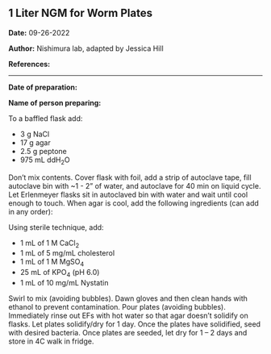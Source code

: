 ﻿## **1 Liter NGM for Worm Plates**

**Date:** 09-26-2022

**Author:** Nishimura lab, adapted by Jessica Hill

**References:**

--- 

**Date of preparation:** 

**Name of person preparing:**

To a baffled flask add:  
- 3 g NaCl  
- 17 g agar	
- 2.5 g peptone
- 975 mL ddH<sub>2</sub>O		

Don’t mix contents. Cover flask with foil, add a strip of autoclave tape, fill autoclave bin with ~1 - 2” of water, and autoclave for 40 min on liquid cycle. Let Erlenmeyer flasks sit in autoclaved bin with water and wait until cool enough to touch. When agar is cool, add the following ingredients (can add in any order):

Using sterile technique, add:           
- 1 mL of 1 M CaCl<sub>2</sub>
- 1 mL of 5 mg/mL cholesterol
- 1 mL of 1 M MgSO<sub>4</sub>
- 25 mL of KPO<sub>4</sub> (pH 6.0)
- 1 mL of 10 mg/mL Nystatin

Swirl to mix (avoiding bubbles). Dawn gloves and then clean hands with ethanol to prevent contamination. Pour plates (avoiding bubbles). Immediately rinse out EFs with hot water so that agar doesn’t solidify on flasks. Let plates solidify/dry for 1 day. Once the plates have solidified, seed with desired bacteria. Once plates are seeded, let dry for 1 – 2 days and store in 4C walk in fridge. 
